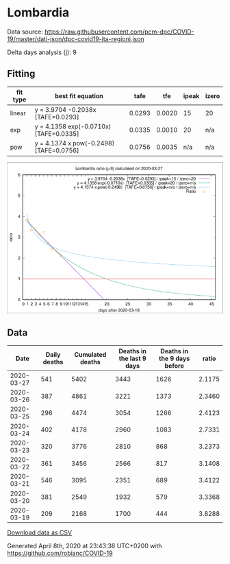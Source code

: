 # Lombardia

Data source: https://raw.githubusercontent.com/pcm-dpc/COVID-19/master/dati-json/dpc-covid19-ita-regioni.json

Delta days analysis (j): 9

## Fitting 
|fit type|best fit equation|tafe|tfe|ipeak|izero|
|-------|-----|--------|------|---|---|
|linear|y = 3.9704 -0.2038x  [TAFE=0.0293]|0.0293|0.0020|15|20|
|exp|y = 4.1358 exp(-0.0710x)  [TAFE=0.0335]|0.0335|0.0010|20|n/a|
|pow|y = 4.1374 x pow(-0.2498)  [TAFE=0.0756]|0.0756|0.0035|n/a|n/a|

![Plot](COVID-19_lombardia_j9_2020-03-27.png)

## Data
|Date|Daily deaths|Cumulated deaths|Deaths in the last 9 days|Deaths in the 9 days before|ratio|
|----|----------|-----------|-------|--------------------|-----|
|2020-03-27|541|5402|3443|1626|2.1175|
|2020-03-26|387|4861|3221|1373|2.3460|
|2020-03-25|296|4474|3054|1266|2.4123|
|2020-03-24|402|4178|2960|1083|2.7331|
|2020-03-23|320|3776|2810|868|3.2373|
|2020-03-22|361|3456|2566|817|3.1408|
|2020-03-21|546|3095|2351|689|3.4122|
|2020-03-20|381|2549|1932|579|3.3368|
|2020-03-19|209|2168|1700|444|3.8288|

[Download data as CSV](COVID-19_lombardia_j9_2020-03-27.csv)

Generated April 8th, 2020 at 23:43:36 UTC+0200 with https://github.com/robianc/COVID-19
